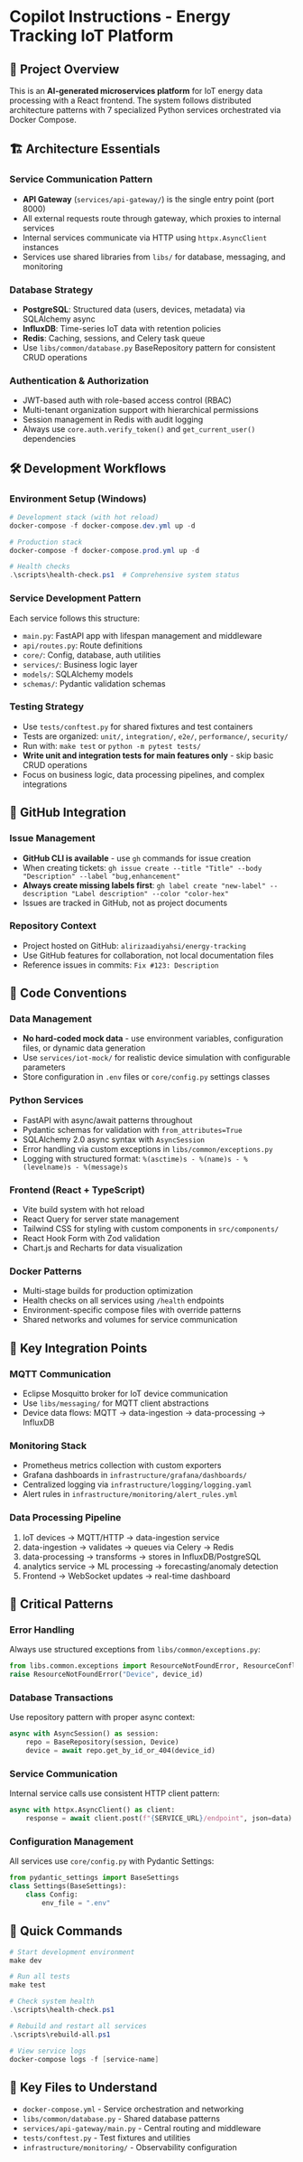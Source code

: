 # Copilot Instructions - Energy Tracking IoT Platform

## 🎯 Project Overview
This is an **AI-generated microservices platform** for IoT energy data processing with a React frontend. The system follows distributed architecture patterns with 7 specialized Python services orchestrated via Docker Compose.

## 🏗️ Architecture Essentials

### Service Communication Pattern
- **API Gateway** (`services/api-gateway/`) is the single entry point (port 8000) 
- All external requests route through gateway, which proxies to internal services
- Internal services communicate via HTTP using `httpx.AsyncClient` instances
- Services use shared libraries from `libs/` for database, messaging, and monitoring

### Database Strategy
- **PostgreSQL**: Structured data (users, devices, metadata) via SQLAlchemy async
- **InfluxDB**: Time-series IoT data with retention policies
- **Redis**: Caching, sessions, and Celery task queue
- Use `libs/common/database.py` BaseRepository pattern for consistent CRUD operations

### Authentication & Authorization
- JWT-based auth with role-based access control (RBAC)
- Multi-tenant organization support with hierarchical permissions
- Session management in Redis with audit logging
- Always use `core.auth.verify_token()` and `get_current_user()` dependencies

## 🛠️ Development Workflows

### Environment Setup (Windows)
```powershell
# Development stack (with hot reload)
docker-compose -f docker-compose.dev.yml up -d

# Production stack  
docker-compose -f docker-compose.prod.yml up -d

# Health checks
.\scripts\health-check.ps1  # Comprehensive system status
```

### Service Development Pattern
Each service follows this structure:
- `main.py`: FastAPI app with lifespan management and middleware
- `api/routes.py`: Route definitions
- `core/`: Config, database, auth utilities
- `services/`: Business logic layer
- `models/`: SQLAlchemy models
- `schemas/`: Pydantic validation schemas

### Testing Strategy
- Use `tests/conftest.py` for shared fixtures and test containers
- Tests are organized: `unit/`, `integration/`, `e2e/`, `performance/`, `security/`
- Run with: `make test` or `python -m pytest tests/`
- **Write unit and integration tests for main features only** - skip basic CRUD operations
- Focus on business logic, data processing pipelines, and complex integrations

## 🐙 GitHub Integration

### Issue Management
- **GitHub CLI is available** - use `gh` commands for issue creation
- When creating tickets: `gh issue create --title "Title" --body "Description" --label "bug,enhancement"`
- **Always create missing labels first**: `gh label create "new-label" --description "Label description" --color "color-hex"`
- Issues are tracked in GitHub, not as project documents

### Repository Context
- Project hosted on GitHub: `alirizaadiyahsi/energy-tracking`
- Use GitHub features for collaboration, not local documentation files
- Reference issues in commits: `Fix #123: Description`

## 📝 Code Conventions

### Data Management
- **No hard-coded mock data** - use environment variables, configuration files, or dynamic data generation
- Use `services/iot-mock/` for realistic device simulation with configurable parameters
- Store configuration in `.env` files or `core/config.py` settings classes

### Python Services
- FastAPI with async/await patterns throughout
- Pydantic schemas for validation with `from_attributes=True`
- SQLAlchemy 2.0 async syntax with `AsyncSession`
- Error handling via custom exceptions in `libs/common/exceptions.py`
- Logging with structured format: `%(asctime)s - %(name)s - %(levelname)s - %(message)s`

### Frontend (React + TypeScript)
- Vite build system with hot reload
- React Query for server state management
- Tailwind CSS for styling with custom components in `src/components/`
- React Hook Form with Zod validation
- Chart.js and Recharts for data visualization

### Docker Patterns
- Multi-stage builds for production optimization
- Health checks on all services using `/health` endpoints
- Environment-specific compose files with override patterns
- Shared networks and volumes for service communication

## 🔧 Key Integration Points

### MQTT Communication
- Eclipse Mosquitto broker for IoT device communication
- Use `libs/messaging/` for MQTT client abstractions
- Device data flows: MQTT → data-ingestion → data-processing → InfluxDB

### Monitoring Stack
- Prometheus metrics collection with custom exporters
- Grafana dashboards in `infrastructure/grafana/dashboards/`
- Centralized logging via `infrastructure/logging/logging.yaml`
- Alert rules in `infrastructure/monitoring/alert_rules.yml`

### Data Processing Pipeline
1. IoT devices → MQTT/HTTP → data-ingestion service
2. data-ingestion → validates → queues via Celery → Redis
3. data-processing → transforms → stores in InfluxDB/PostgreSQL
4. analytics service → ML processing → forecasting/anomaly detection
5. Frontend → WebSocket updates → real-time dashboard

## 🚨 Critical Patterns

### Error Handling
Always use structured exceptions from `libs/common/exceptions.py`:
```python
from libs.common.exceptions import ResourceNotFoundError, ResourceConflictError
raise ResourceNotFoundError("Device", device_id)
```

### Database Transactions
Use repository pattern with proper async context:
```python
async with AsyncSession() as session:
    repo = BaseRepository(session, Device)
    device = await repo.get_by_id_or_404(device_id)
```

### Service Communication
Internal service calls use consistent HTTP client pattern:
```python
async with httpx.AsyncClient() as client:
    response = await client.post(f"{SERVICE_URL}/endpoint", json=data)
```

### Configuration Management
All services use `core/config.py` with Pydantic Settings:
```python
from pydantic_settings import BaseSettings
class Settings(BaseSettings):
    class Config:
        env_file = ".env"
```

## 🚀 Quick Commands

```powershell
# Start development environment
make dev

# Run all tests
make test

# Check system health
.\scripts\health-check.ps1

# Rebuild and restart all services
.\scripts\rebuild-all.ps1

# View service logs
docker-compose logs -f [service-name]
```

## 📁 Key Files to Understand
- `docker-compose.yml` - Service orchestration and networking
- `libs/common/database.py` - Shared database patterns
- `services/api-gateway/main.py` - Central routing and middleware
- `tests/conftest.py` - Test fixtures and utilities
- `infrastructure/monitoring/` - Observability configuration
